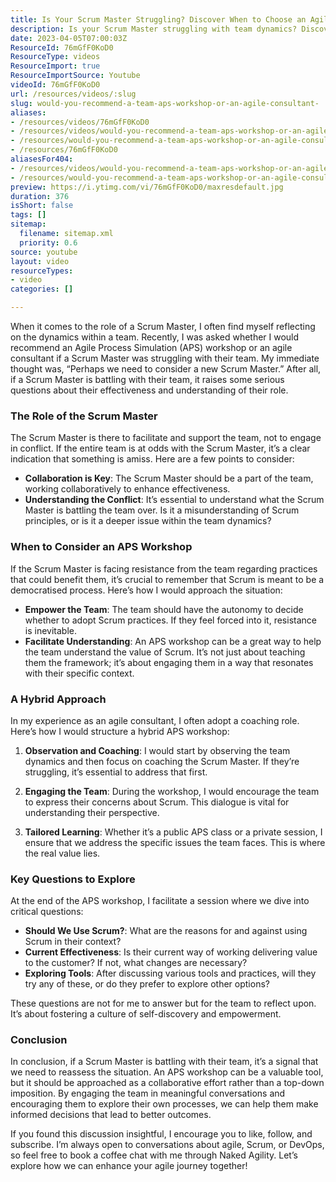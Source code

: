 ```yaml
---
title: Is Your Scrum Master Struggling? Discover When to Choose an Agile Process Simulation Workshop
description: Is your Scrum Master struggling with team dynamics? Discover how an Agile Process Simulation workshop can empower your team and enhance collaboration.
date: 2023-04-05T07:00:03Z
ResourceId: 76mGfF0KoD0
ResourceType: videos
ResourceImport: true
ResourceImportSource: Youtube
videoId: 76mGfF0KoD0
url: /resources/videos/:slug
slug: would-you-recommend-a-team-aps-workshop-or-an-agile-consultant-
aliases:
- /resources/videos/76mGfF0KoD0
- /resources/videos/would-you-recommend-a-team-aps-workshop-or-an-agile-consultant-
- /resources/would-you-recommend-a-team-aps-workshop-or-an-agile-consultant-
- /resources/76mGfF0KoD0
aliasesFor404:
- /resources/videos/would-you-recommend-a-team-aps-workshop-or-an-agile-consultant-
- /resources/would-you-recommend-a-team-aps-workshop-or-an-agile-consultant-
preview: https://i.ytimg.com/vi/76mGfF0KoD0/maxresdefault.jpg
duration: 376
isShort: false
tags: []
sitemap:
  filename: sitemap.xml
  priority: 0.6
source: youtube
layout: video
resourceTypes:
- video
categories: []

---
```

When it comes to the role of a Scrum Master, I often find myself reflecting on the dynamics within a team. Recently, I was asked whether I would recommend an Agile Process Simulation (APS) workshop or an agile consultant if a Scrum Master was struggling with their team. My immediate thought was, “Perhaps we need to consider a new Scrum Master.” After all, if a Scrum Master is battling with their team, it raises some serious questions about their effectiveness and understanding of their role.

### The Role of the Scrum Master

The Scrum Master is there to facilitate and support the team, not to engage in conflict. If the entire team is at odds with the Scrum Master, it’s a clear indication that something is amiss. Here are a few points to consider:

- **Collaboration is Key**: The Scrum Master should be a part of the team, working collaboratively to enhance effectiveness.
- **Understanding the Conflict**: It’s essential to understand what the Scrum Master is battling the team over. Is it a misunderstanding of Scrum principles, or is it a deeper issue within the team dynamics?

### When to Consider an APS Workshop

If the Scrum Master is facing resistance from the team regarding practices that could benefit them, it’s crucial to remember that Scrum is meant to be a democratised process. Here’s how I would approach the situation:

- **Empower the Team**: The team should have the autonomy to decide whether to adopt Scrum practices. If they feel forced into it, resistance is inevitable.
- **Facilitate Understanding**: An APS workshop can be a great way to help the team understand the value of Scrum. It’s not just about teaching them the framework; it’s about engaging them in a way that resonates with their specific context.

### A Hybrid Approach

In my experience as an agile consultant, I often adopt a coaching role. Here’s how I would structure a hybrid APS workshop:

1. **Observation and Coaching**: I would start by observing the team dynamics and then focus on coaching the Scrum Master. If they’re struggling, it’s essential to address that first.
   
2. **Engaging the Team**: During the workshop, I would encourage the team to express their concerns about Scrum. This dialogue is vital for understanding their perspective.

3. **Tailored Learning**: Whether it’s a public APS class or a private session, I ensure that we address the specific issues the team faces. This is where the real value lies.

### Key Questions to Explore

At the end of the APS workshop, I facilitate a session where we dive into critical questions:

- **Should We Use Scrum?**: What are the reasons for and against using Scrum in their context?
- **Current Effectiveness**: Is their current way of working delivering value to the customer? If not, what changes are necessary?
- **Exploring Tools**: After discussing various tools and practices, will they try any of these, or do they prefer to explore other options?

These questions are not for me to answer but for the team to reflect upon. It’s about fostering a culture of self-discovery and empowerment.

### Conclusion

In conclusion, if a Scrum Master is battling with their team, it’s a signal that we need to reassess the situation. An APS workshop can be a valuable tool, but it should be approached as a collaborative effort rather than a top-down imposition. By engaging the team in meaningful conversations and encouraging them to explore their own processes, we can help them make informed decisions that lead to better outcomes.

If you found this discussion insightful, I encourage you to like, follow, and subscribe. I’m always open to conversations about agile, Scrum, or DevOps, so feel free to book a coffee chat with me through Naked Agility. Let’s explore how we can enhance your agile journey together!
